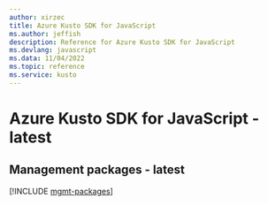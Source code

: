 ```yaml
---
author: xirzec
title: Azure Kusto SDK for JavaScript
ms.author: jeffish
description: Reference for Azure Kusto SDK for JavaScript
ms.devlang: javascript
ms.data: 11/04/2022
ms.topic: reference
ms.service: kusto
---
```

# Azure Kusto SDK for JavaScript - latest

## Management packages - latest
[!INCLUDE [mgmt-packages](kusto-mgmt-index.md)]